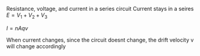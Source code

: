 Resistance, voltage, and current in a series circuit
Current stays in a seires
$E = V_1 + V_2 + V_3$

$I = nAqv$

When current changes, since the circuit doesnt change, the drift velocity v will change accordingly